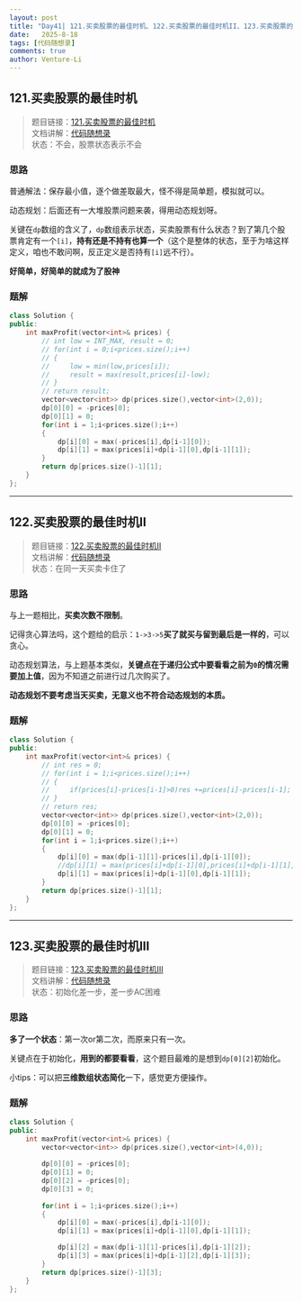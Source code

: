 ```yaml
---
layout: post
title: "Day41| 121.买卖股票的最佳时机、122.买卖股票的最佳时机II、123.买卖股票的最佳时机III"
date:   2025-8-18
tags: [代码随想录]
comments: true
author: Venture-Li
---
```


## 121.买卖股票的最佳时机

> 题目链接：[121.买卖股票的最佳时机](https://leetcode.cn/problems/best-time-to-buy-and-sell-stock/)  
> 文档讲解：[代码随想录](https://www.programmercarl.com/)  
> 状态：不会，股票状态表示不会

### 思路

普通解法：保存最小值，逐个做差取最大，怪不得是简单题，模拟就可以。

动态规划：后面还有一大堆股票问题来袭，得用动态规划呀。

关键在`dp`数组的含义了，`dp`数组表示状态，买卖股票有什么状态？到了第几个股票肯定有一个`[i]`，**持有还是不持有也算一个**（这个是整体的状态，至于为啥这样定义，咱也不敢问啊，反正定义是否持有`[i]`远不行）。

**好简单，好简单的就成为了股神**

### 题解

```c++
class Solution {
public:
    int maxProfit(vector<int>& prices) {
        // int low = INT_MAX, result = 0;
        // for(int i = 0;i<prices.size();i++)
        // {
        //     low = min(low,prices[i]);
        //     result = max(result,prices[i]-low);
        // }
        // return result;
        vector<vector<int>> dp(prices.size(),vector<int>(2,0));
        dp[0][0] = -prices[0];
        dp[0][1] = 0;
        for(int i = 1;i<prices.size();i++)
        {
            dp[i][0] = max(-prices[i],dp[i-1][0]);
            dp[i][1] = max(prices[i]+dp[i-1][0],dp[i-1][1]);
        }
        return dp[prices.size()-1][1]; 
    }
};
```

---

## 122.买卖股票的最佳时机II

> 题目链接：[122.买卖股票的最佳时机II](https://leetcode.cn/problems/best-time-to-buy-and-sell-stock-ii/description/)  
> 文档讲解：[代码随想录](https://www.programmercarl.com/)  
> 状态：在同一天买卖卡住了

### 思路

与上一题相比，**买卖次数不限制**。

记得贪心算法吗，这个题给的启示：`1->3->5`**买了就买与留到最后是一样的**，可以贪心。

动态规划算法，与上题基本类似，**关键点在于递归公式中要看看之前为`0`的情况需要加上值**，因为不知道之前进行过几次购买了。

**动态规划不要考虑当天买卖，无意义也不符合动态规划的本质。**


### 题解

```c++
class Solution {
public:
    int maxProfit(vector<int>& prices) {
        // int res = 0;
        // for(int i = 1;i<prices.size();i++)
        // {
        //     if(prices[i]-prices[i-1]>0)res +=prices[i]-prices[i-1];
        // }
        // return res;
        vector<vector<int>> dp(prices.size(),vector<int>(2,0));
        dp[0][0] = -prices[0];
        dp[0][1] = 0;
        for(int i = 1;i<prices.size();i++)
        {
            dp[i][0] = max(dp[i-1][1]-prices[i],dp[i-1][0]);
            //dp[i][1] = max(prices[i]+dp[i-1][0],prices[i]+dp[i-1][1],dp[i-1][1]);
            dp[i][1] = max(prices[i]+dp[i-1][0],dp[i-1][1]);
        }
        return dp[prices.size()-1][1];
    }
};
```

---

## 123.买卖股票的最佳时机III

> 题目链接：[123.买卖股票的最佳时机III](https://leetcode.cn/problems/best-time-to-buy-and-sell-stock-iii/description/)  
> 文档讲解：[代码随想录](https://www.programmercarl.com/)  
> 状态：初始化差一步，差一步AC困难

### 思路

**多了一个状态**：第一次or第二次，而原来只有一次。

关键点在于初始化，**用到的都要看看**，这个题目最难的是想到`dp[0][2]`初始化。

小tips：可以把**三维数组状态简化**一下，感觉更方便操作。

### 题解

```c++
class Solution {
public:
    int maxProfit(vector<int>& prices) {
        vector<vector<int>> dp(prices.size(),vector<int>(4,0));
        
        dp[0][0] = -prices[0];
        dp[0][1] = 0;
        dp[0][2] = -prices[0];
        dp[0][3] = 0;
        
        for(int i = 1;i<prices.size();i++)
        {
            dp[i][0] = max(-prices[i],dp[i-1][0]);
            dp[i][1] = max(prices[i]+dp[i-1][0],dp[i-1][1]);

            dp[i][2] = max(dp[i-1][1]-prices[i],dp[i-1][2]);
            dp[i][3] = max(prices[i]+dp[i-1][2],dp[i-1][3]);
        }
        return dp[prices.size()-1][3];
    }
};
```
